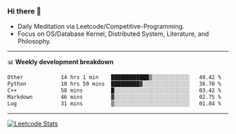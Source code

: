 ### Hi there 👋
* Daily Meditation via Leetcode/Competitive-Programming.
* Focus on OS/Database Kernel, Distributed System, Literature, and Philosophy.

-------

📊 **Weekly development breakdown**
<!--START_SECTION:waka-->

```txt
Other            14 hrs 1 min    ████████████▒░░░░░░░░░░░░   49.42 %
Python           10 hrs 59 mins  █████████▓░░░░░░░░░░░░░░░   38.70 %
C++              58 mins         █░░░░░░░░░░░░░░░░░░░░░░░░   03.42 %
Markdown         46 mins         ▓░░░░░░░░░░░░░░░░░░░░░░░░   02.75 %
Log              31 mins         ▒░░░░░░░░░░░░░░░░░░░░░░░░   01.84 %
```

<!--END_SECTION:waka-->

-------

[![Leetcode Stats](https://leetcard.jacoblin.cool/hzhang413?font=Fira+Mono)](https://leetcode.com/fxrc)
<!-- ![image](./cyberpunk-ghost-in-the-shell.gif)
![image](./gis-archive.png) -->
